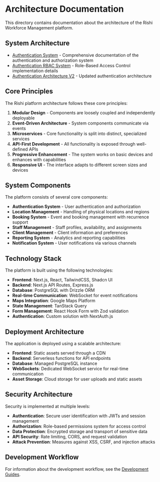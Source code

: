 # Architecture Documentation

This directory contains documentation about the architecture of the Rishi Workforce Management platform.

## System Architecture

- [Authentication System](authentication-system.md) - Comprehensive documentation of the authentication and authorization system
- [Authentication RBAC System](authentication-rbac-system.md) - Role-Based Access Control implementation details
- [Authentication Architecture V2](authentication-architecture-v2.md) - Updated authentication architecture

## Core Principles

The Rishi platform architecture follows these core principles:

1. **Modular Design** - Components are loosely coupled and independently deployable
2. **Event-Driven Architecture** - System components communicate via events
3. **Microservices** - Core functionality is split into distinct, specialized services
4. **API-First Development** - All functionality is exposed through well-defined APIs
5. **Progressive Enhancement** - The system works on basic devices and enhances with capabilities
6. **Responsive UI** - The interface adapts to different screen sizes and devices

## System Components

The platform consists of several core components:

- **Authentication System** - User authentication and authorization
- **Location Management** - Handling of physical locations and regions
- **Booking System** - Event and booking management with recurrence support
- **Staff Management** - Staff profiles, availability, and assignments
- **Client Management** - Client information and preferences
- **Reporting System** - Analytics and reporting capabilities
- **Notification System** - User notifications via various channels

## Technology Stack

The platform is built using the following technologies:

- **Frontend**: Next.js, React, TailwindCSS, Shadcn UI
- **Backend**: Next.js API Routes, Express.js
- **Database**: PostgreSQL with Drizzle ORM
- **Real-time Communication**: WebSocket for event notifications
- **Maps Integration**: Google Maps Platform
- **State Management**: TanStack Query
- **Form Management**: React Hook Form with Zod validation
- **Authentication**: Custom solution with NextAuth.js

## Deployment Architecture

The application is deployed using a scalable architecture:

- **Frontend**: Static assets served through a CDN
- **Backend**: Serverless functions for API endpoints
- **Database**: Managed PostgreSQL instance
- **WebSockets**: Dedicated WebSocket service for real-time communication
- **Asset Storage**: Cloud storage for user uploads and static assets

## Security Architecture

Security is implemented at multiple levels:

- **Authentication**: Secure user identification with JWTs and session management
- **Authorization**: Role-based permissions system for access control
- **Data Protection**: Encrypted storage and transport of sensitive data
- **API Security**: Rate limiting, CORS, and request validation
- **Attack Prevention**: Measures against XSS, CSRF, and injection attacks

## Development Workflow

For information about the development workflow, see the [Development Guides](../development-guides/README.md).